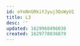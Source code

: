 ```yaml
---
id: oYoNnGRkiYJyuj3QsWyU1
title: L3
desc: ''
updated: 1629968496030
created: 1629778036879
---
```


